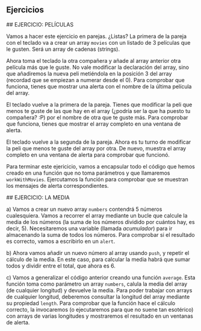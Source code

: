 ## Ejercicios

## EJERCICIO: PELÍCULAS  

Vamos a hacer este ejercicio en parejas. ¿Listas? La primera de la pareja con el teclado va a crear un array `movies` con un listado de 3 películas que le gusten. Será un array de cadenas (strings).

Ahora toma el teclado la otra compañera y añade al array anterior otra película más que le guste. No vale modificar la declaración del array, sino que añadiremos la nueva peli metiéndola en la posición 3 del array (recordad que se empiezan a numerar desde el 0). Para comprobar que funciona, tienes que mostrar una alerta con el nombre de la última película del array.

El teclado vuelve a la primera de la pareja. Tienes que modificar la peli que menos te guste de las que hay en el array (¿podría ser la que ha puesto tu compañera? :P) por el nombre de otra que te guste más. Para comprobar que funciona, tienes que mostrar el array completo en una ventana de alerta.

El teclado vuelve a la segunda de la pareja. Ahora es tu turno de modificar la peli que menos te guste del array por otra. De nuevo, muestra el array completo en una ventana de alerta para comprobar que funcionó.

Para terminar este ejericicio, vamos a encapsular todo el código que hemos creado en una función que no toma parámetros y que llamaremos `workWithMovies`. Ejercutamos la función para comprobar que se muestran los mensajes de alerta correspondientes.

## EJERCICIO: LA MEDIA

a) Vamos a crear un nuevo array `numbers` contendrá 5 números cualesquiera. Vamos a recorrer el array mediante un bucle que calcule la media de los números (la suma de los números dividido por cuántos hay, es decir, 5). Necesitaremos una variable (llamada *acumulador*) para ir almacenando la suma de todos los números. Para comprobar si el resultado es correcto, vamos a escribirlo en un `alert`.

b) Ahora vamos añadir un nuevo número al array usando `push`, y repetir el cálculo de la media. En este caso, para calcular la media habrá que sumar todos y dividir entre el total, que ahora es 6.

c) Vamos a generalizar el código anterior creando una función `average`. Esta función toma como parámetro un array `numbers`, calula la media del array (de cualquier longitud) y devuelve la media. Para poder trabajar con arrays de cualquier longitud, deberemos consultar la longitud del array mediante su propiedad `length`. Para comprobar que la función hace el cálculo correcto, la invocaremos (o ejecutaremos para que no suene tan esotérico) con arrays de varias longitudes y mostraremos el resultado en un ventanas de alerta.
